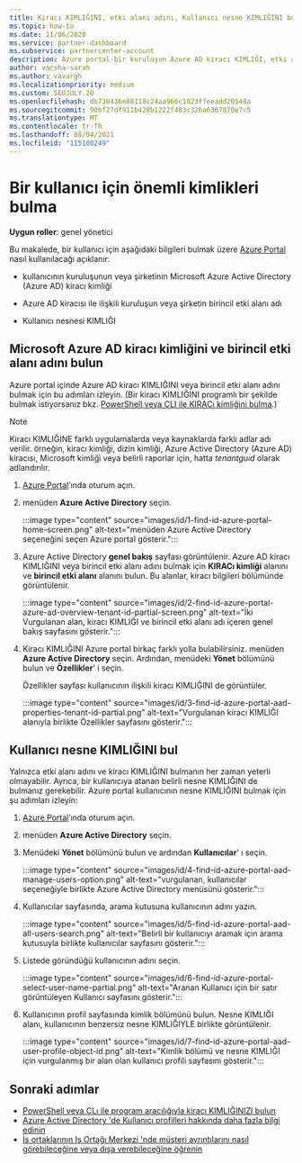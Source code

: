 ```yaml
---
title: Kiracı KIMLIĞINI, etki alanı adını, Kullanıcı nesne KIMLIĞINI bulun
ms.topic: how-to
ms.date: 11/06/2020
ms.service: partner-dashboard
ms.subservice: partnercenter-account
description: Azure portal-bir kuruluşun Azure AD kiracı KIMLIĞI, etki alanı adı veya belirli bir kullanıcı nesne KIMLIĞINDE kimlik bulmayı öğrenin. Bazı görevlerde bu bilgiler gereklidir.
author: varsha-sarah
ms.author: vavargh
ms.localizationpriority: medium
ms.custom: SEOJULY.20
ms.openlocfilehash: db730436e88118c24aa966c1023ffeeadd20548a
ms.sourcegitcommit: 90bf27df911b428b1222f483c32ba6367870e7c5
ms.translationtype: MT
ms.contentlocale: tr-TR
ms.lasthandoff: 08/04/2021
ms.locfileid: "115100249"
---
```

# <a name="locate-important-ids-for-a-user"></a>Bir kullanıcı için önemli kimlikleri bulma

**Uygun roller**: genel yönetici

Bu makalede, bir kullanıcı için aşağıdaki bilgileri bulmak üzere [Azure Portal](https://portal.azure.com/) nasıl kullanılacağı açıklanır:

- kullanıcının kuruluşunun veya şirketinin Microsoft Azure Active Directory (Azure AD) kiracı kimliği

- Azure AD kiracısı ile ilişkili kuruluşun veya şirketin birincil etki alanı adı

- Kullanıcı nesnesi KIMLIĞI

## <a name="find-the-microsoft-azure-ad-tenant-id-and-primary-domain-name"></a>Microsoft Azure AD kiracı kimliğini ve birincil etki alanı adını bulun

Azure portal içinde Azure AD kiracı KIMLIĞINI veya birincil etki alanı adını bulmak için bu adımları izleyin. (Bir kiracı KIMLIĞINI programlı bir şekilde bulmak istiyorsanız bkz. [PowerShell veya CLI ile KIRACı kimliğini bulma](/azure/active-directory/fundamentals/active-directory-how-to-find-tenant#find-tenant-id-with-powershell).)

> [!NOTE]
> Kiracı KIMLIĞINE farklı uygulamalarda veya kaynaklarda farklı adlar adı verilir. örneğin, kiracı kimliği, dizin kimliği, Azure Active Directory (Azure AD) kiracısı, Microsoft kimliği veya belirli raporlar için, hatta *tenantguıd* olarak adlandırılır.

1. [Azure Portal](https://portal.azure.com/)’ında oturum açın.

2. menüden **Azure Active Directory** seçin.

   :::image type="content" source="images/id/1-find-id-azure-portal-home-screen.png" alt-text="menüden Azure Active Directory seçeneğini seçen Azure portal gösterir.":::

3. Azure Active Directory **genel bakış** sayfası görüntülenir. Azure AD kiracı KIMLIĞINI veya birincil etki alanı adını bulmak için **KIRACı kimliği** alanını ve **birincil etki alanı** alanını bulun. Bu alanlar, kiracı bilgileri bölümünde görüntülenir.

   :::image type="content" source="images/id/2-find-id-azure-portal-azure-ad-overview-tenant-id-partial-screen.png" alt-text="İki Vurgulanan alan, kiracı KIMLIĞI ve birincil etki alanı adı içeren genel bakış sayfasını gösterir.":::

4. Kiracı KIMLIĞINI Azure portal birkaç farklı yolla bulabilirsiniz. menüden **Azure Active Directory** seçin. Ardından, menüdeki **Yönet** bölümünü bulun ve **Özellikler**' i seçin.

   Özellikler sayfası kullanıcının ilişkili kiracı KIMLIĞINI de görüntüler.

   :::image type="content" source="images/id/3-find-id-azure-portal-aad-properties-tenant-id-partial.png" alt-text="Vurgulanan kiracı KIMLIĞI alanıyla birlikte Özellikler sayfasını gösterir.":::

## <a name="find-the-user-object-id"></a>Kullanıcı nesne KIMLIĞINI bul

Yalnızca etki alanı adını ve kiracı KIMLIĞINI bulmanın her zaman yeterli olmayabilir. Ayrıca, bir kullanıcıya atanan belirli nesne KIMLIĞINI de bulmanız gerekebilir. Azure portal kullanıcının nesne KIMLIĞINI bulmak için şu adımları izleyin:

1. [Azure Portal](https://portal.azure.com/)’ında oturum açın.

2. menüden **Azure Active Directory** seçin.

3. Menüdeki **Yönet** bölümünü bulun ve ardından **Kullanıcılar**' ı seçin.

      :::image type="content" source="images/id/4-find-id-azure-portal-aad-manage-users-option.png" alt-text="vurgulanan, kullanıcılar seçeneğiyle birlikte Azure Active Directory menüsünü gösterir.":::

4. Kullanıcılar sayfasında, arama kutusuna kullanıcının adını yazın.

      :::image type="content" source="images/id/5-find-id-azure-portal-aad-all-users-search.png" alt-text="Belirli bir kullanıcıyı aramak için arama kutusuyla birlikte kullanıcılar sayfasını gösterir.":::

5. Listede göründüğü kullanıcının adını seçin.  

      :::image type="content" source="images/id/6-find-id-azure-portal-select-user-name-partial.png" alt-text="Aranan Kullanıcı için bir satır görüntüleyen Kullanıcı sayfasını gösterir.":::

6. Kullanıcının profil sayfasında kimlik bölümünü bulun. Nesne KIMLIĞI alanı, kullanıcının benzersiz nesne KIMLIĞIYLE birlikte görüntülenir.

      :::image type="content" source="images/id/7-find-id-azure-portal-aad-user-profile-object-id.png" alt-text="Kimlik bölümü ve nesne KIMLIĞI için vurgulanmış bir alan olan kullanıcı profili sayfasını gösterir.":::

## <a name="next-steps"></a>Sonraki adımlar

- [PowerShell veya CLı ile program aracılığıyla kiracı KIMLIĞINIZI bulun](/azure/active-directory/fundamentals/active-directory-how-to-find-tenant)
- [Azure Active Directory 'de Kullanıcı profilleri hakkında daha fazla bilgi edinin](/azure/active-directory/fundamentals/active-directory-users-profile-azure-portal)
- [İş ortaklarının Iş Ortağı Merkezi 'nde müşteri ayrıntılarını nasıl görebileceğine veya dışa verebileceğine öğrenin](see-your-customer-list.md)

